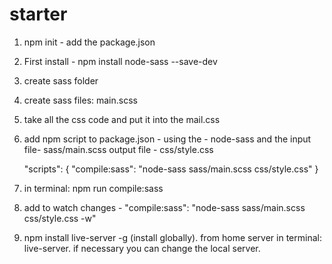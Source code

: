 # starter
1. npm init - add the package.json

2. First install - 
npm install node-sass --save-dev

3. create sass folder

4. create sass files: main.scss

5. take all the css code and put it into the mail.css

6. add npm script to package.json - using the  - node-sass and the input file- sass/main.scss output file - css/style.css

	  "scripts": {
    "compile:sass": "node-sass sass/main.scss css/style.css" 
  }

 7. in terminal: npm run compile:sass

 8. add to watch changes -  "compile:sass": "node-sass sass/main.scss css/style.css -w" 

 9. npm install live-server -g (install globally). from home server in terminal: live-server. if necessary you can change the local server.
